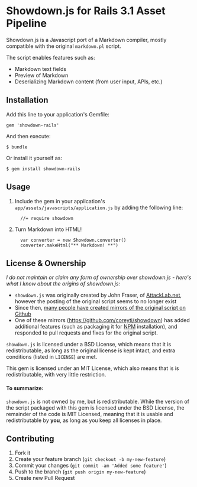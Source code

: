 # Showdown.js for Rails 3.1 Asset Pipeline

Showdown.js is a Javascript port of a Markdown compiler, mostly compatible with the original `markdown.pl` script. 

The script enables features such as:

* Markdown text fields
* Preview of Markdown
* Deserializing Markdown content (from user input, APIs, etc.)


## Installation

Add this line to your application's Gemfile:

    gem 'showdown-rails'

And then execute:

    $ bundle

Or install it yourself as:

    $ gem install showdown-rails
    

## Usage

1. Include the gem in your application's `app/assets/javascripts/application.js` by adding the following line:

   ```
     //= require showdown
   ```
2. Turn Markdown into HTML!

   ```
     var converter = new Showdown.converter()
     converter.makeHtml("** Markdown! **")
   ```
   
## License & Ownership

_I do not maintain or claim any form of ownership over showdown.js - here's what I know about the origins of showdown.js:_

* `showdown.js` was originally created by John Fraser, of [AttackLab.net](http://www.attacklab.net), however the posting of the original script seems to no longer exist
* Since then, [many people have created mirrors of the original script on Github](https://github.com/search?q=showdown&repo=&langOverride=&start_value=1&type=Everything&language=)
* One of these mirrors (https://github.com/coreyti/showdown) has added additional features (such as packaging it for [NPM](http://npmjs.org) installation), and responded to pull requests and fixes for the original script.

`showdown.js` is licensed under a BSD License, which means that it is redistributable, as long as the original license is kept intact, and extra conditions (listed in `LICENSE`) are met.

This gem is licensed under an MIT License, which also means that is is redistributable, with very little restriction. 

#### To summarize:

`showdown.js` is not owned by me, but is redistributable. While the version of the script packaged with this gem is licensed under the BSD License, the remainder of the code is MIT Licensed, meaning that it is usable and redistributable by **you**, as long as you keep all licenses in place.


## Contributing

1. Fork it
2. Create your feature branch (`git checkout -b my-new-feature`)
3. Commit your changes (`git commit -am 'Added some feature'`)
4. Push to the branch (`git push origin my-new-feature`)
5. Create new Pull Request
